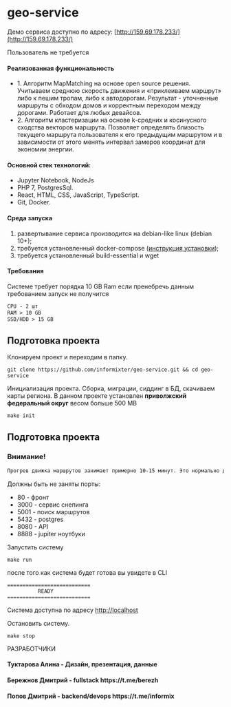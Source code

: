 # geo-service
Демо сервиса доступно по адресу: [http://159.69.178.233/](http://159.69.178.233/)

Пользователь не требуется<br>

<h4>Реализованная функциональность</h4>
<ul>
    <li>1. Алгоритм MapMatching на основе open source решения. Учитываем среднюю скорость движения и «приклеиваем маршрут» либо к пешим тропам, либо к автодорогам. Результат - уточненные маршруты с обходом домов и корректным переходом между дорогами. Работает для любых девайсов.</li>
    <li>2. Алгоритм кластеризации на основе k-средних и косинусного сходства векторов маршрута. Позволяет определять близость текущего маршрута пользователя к его предыдущим маршрутом и в зависимости от этого менять интервал замеров координат для экономии энергии.</li>
</ul> 

<h4>Основной стек технологий:</h4>
<ul>
    <li>Jupyter Notebook, NodeJs</li>
	<li>PHP 7, PostgresSql.</li>
	<li>React, HTML, CSS, JavaScript, TypeScript.</li>
	<li>Git, Docker.</li>
 </ul>

#### Среда запуска
1) развертывание сервиса производится на debian-like linux (debian 10+);
2) требуется установленный docker-compose ([инструкция установки](DOCKER.md));
3) требуется установленный build-essential и wget


#### Требования
Системе требует порядка 10 GB Ram если пренебречь данным требованием запуск не получится

```markdown
CPU - 2 шт
RAM > 10 GB
SSD/HDD > 15 GB
```

## Подготовка проекта

Клонируем проект и переходим в папку.
```shell
git clone https://github.com/informixter/geo-service.git && cd geo-service
```
Инициализация проекта. Сборка, миграции, сиддинг в БД, скачиваем карты региона. 
В данном проекте установлен **приволжский федеральный округ** весом больше 500 MB
```shell
make init
```



## Подготовка проекта
### Внимание!
```markdown
Прогрев движка маршрутов занимает примерно 10-15 минут. Это нормально для такого кол-ва данных.
```

Должны быть не заняты порты:
- 80 -  фронт
- 3000 - сервис снепинга
- 5001 - поиск маршрутов
- 5432 - postgres
- 8080 - API
- 8888 - jupiter ноутбуки

Запустить систему
```shell
make run
```
после того как система будет готова вы увидете в CLI 
```shell
===========================
          READY
===========================
```

Система доступна по адресу [http://localhost](http://localhost)

Остановить систему.
```shell
make stop
```

РАЗРАБОТЧИКИ
<h4>Туктарова Алина - Дизайн, презентация, данные</h4>
<h4>Бережнов Дмитрий - fullstack https://t.me/berezh </h4>
<h4>Попов Дмитрий  - backend/devops https://t.me/informix </h4>
